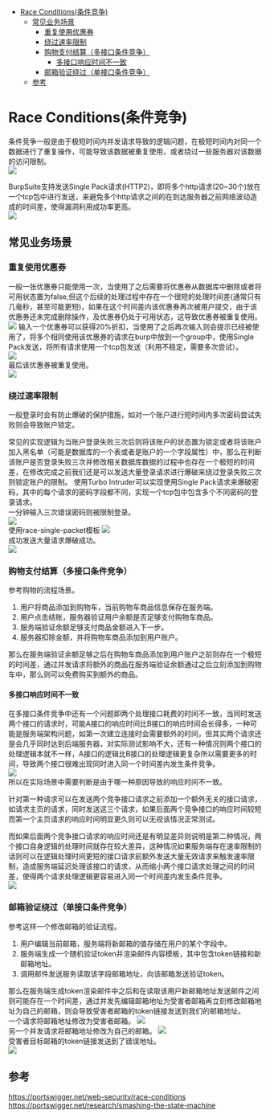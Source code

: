 - [Race Conditions(条件竞争)](#race-conditions条件竞争)
  - [常见业务场景](#常见业务场景)
    - [重复使用优惠券](#重复使用优惠券)
    - [绕过速率限制](#绕过速率限制)
    - [购物支付结算（多接口条件竞争）](#购物支付结算多接口条件竞争)
      - [多接口响应时间不一致](#多接口响应时间不一致)
    - [邮箱验证绕过（单接口条件竞争）](#邮箱验证绕过单接口条件竞争)
  - [参考](#参考)

# Race Conditions(条件竞争)
条件竞争一般是由于极短时间内并发请求导致的逻辑问题，在极短时间内对同一个数据进行了重复操作，可能导致该数据被重复使用，或者绕过一些服务器对该数据的访问限制。  
![](img/16-20-22.png)  

BurpSuite支持发送Single Pack请求(HTTP2)，即将多个http请求(20~30个)放在一个tcp包中进行发送，来避免多个http请求之间的在到达服务器之前网络波动造成的时间差，使得漏洞利用成功率更高。  
![](img/18-05-44.png)  
## 常见业务场景
### 重复使用优惠券
一般一张优惠券只能使用一次，当使用了之后需要将优惠券从数据库中删除或者将可用状态置为false,但这个后续的处理过程中存在一个很短的处理时间差(通常只有几毫秒，甚至可能更短)，如果在这个时间差内该优惠券再次被用户提交，由于该优惠券还未完成删除操作，及优惠券仍处于可用状态，这导致优惠券被重复使用。  
![](img/17-01-45.png)
输入一个优惠券可以获得20%折扣，当使用了之后再次输入则会提示已经被使用了，将多个相同使用该优惠券的请求在burp中放到一个group中，使用Single Pack发送，将所有请求使用一个tcp包发送（利用不稳定，需要多次尝试）。  
![](img/17-03-50.png)  
最后该优惠券被重复使用。  
![](img/17-22-35.png)
### 绕过速率限制
一般登录时会有防止爆破的保护措施，如对一个账户进行短时间内多次密码尝试失败则会导致账户锁定。  

常见的实现逻辑为当账户登录失败三次后则将该账户的状态置为锁定或者将该账户加入黑名单（可能是数据库的一个表或者是账户的一个字段属性）中，那么在判断该账户是否登录失败三次并修改相关数据库数据的过程中也存在一个极短的时间差，在修改完成之前我们还是可以发送大量登录请求进行爆破来绕过登录失败三次则锁定账户的限制。
使用Turbo Intruder可以实现使用Single Pack请求来爆破密码，其中的每个请求的密码字段都不同，实现一个tcp包中包含多个不同密码的登录请求。  
一分钟输入三次错误密码则被限制登录。  
![](img/17-58-55.png)  
使用race-single-packet模板
![](img/18-00-14.png)   
成功发送大量请求爆破成功。  
![](img/18-02-56.png)  
### 购物支付结算（多接口条件竞争）
参考购物的流程场景。
1. 用户将商品添加到购物车，当前购物车商品信息保存在服务端。  
2. 用户点击结账，服务器验证用户余额是否足够支付购物车商品。
3. 服务端验证余额足够支付商品金额进入下一步。
4. 服务器扣除金额，并将购物车商品添加到用户账户。

那么在服务端验证余额足够之后在购物车商品添加到用户账户之前则存在一个极短的时间差，通过并发请求将额外的商品在服务端验证余额通过之后立刻添加到购物车中，那么则可以免费购买到额外的商品。
#### 多接口响应时间不一致
在多接口条件竞争中还有一个问题即两个处理接口耗费的时间不一致，当同时发送两个接口的请求时，可能A接口的响应时间比B接口的响应时间会长得多，一种可能是服务端架构问题，如第一次建立连接时会需要额外的时间，但其实两个请求还是会几乎同时达到后端服务器，对实际测试影响不大，还有一种情况则两个接口的处理逻辑本就不一样，A接口的逻辑比B接口的处理逻辑更复杂所以需要更多的时间，导致两个接口很难出现同时进入同一个时间差内发生条件竞争。  
![](img/17-46-06.png)  
所以在实际场景中需要判断是由于哪一种原因导致的响应时间不一致。  

针对第一种请求可以在发送两个竞争接口请求之前添加一个额外无关的接口请求，如请求主页的请求，同时发送这三个请求，如果后面两个竞争接口的响应时间较短而第一个主页请求的响应时间明显更久则可以无视该情况正常测试。  

而如果后面两个竞争接口请求的响应时间还是有明显差异则说明是第二种情况，两个接口自身逻辑的处理时间就存在较大差异，这种情况如果服务端存在速率限制的话则可以在逻辑处理时间更短的接口请求前额外发送大量无效请求来触发速率限制，造成服务端延迟处理该接口的请求，从而缩小两个接口请求处理之间的时间差，使得两个请求处理逻辑更容易进入同一个时间差内发生条件竞争。  
![](img/17-56-10.png)  
### 邮箱验证绕过（单接口条件竞争）
参考这样一个修改邮箱的验证流程。
1. 用户编辑当前邮箱，服务端将新邮箱的值存储在用户的某个字段中。
2. 服务端生成一个随机验证token并渲染邮件内容模板，其中包含token链接和新邮箱地址。
3. 调用邮件发送服务读取该字段邮箱地址，向该邮箱发送验证token。

那么在服务端生成token渲染邮件中之后和在读取该用户新邮箱地址发送邮件之间则可能存在一个时间差，通过并发先编辑邮箱地址为受害者邮箱再立刻修改邮箱地址为自己的邮箱，则会导致受害者邮箱的token链接发送到我们的邮箱地址。  
一个请求将邮箱地址修改为受害者邮箱。
![](img/19-03-52.png)   
另一个并发请求将邮箱地址修改为自己的邮箱。
![](img/19-04-00.png)  
受害者目标邮箱的token链接发送到了错误地址。  
![](img/19-04-35.png)  
## 参考
https://portswigger.net/web-security/race-conditions  
https://portswigger.net/research/smashing-the-state-machine  